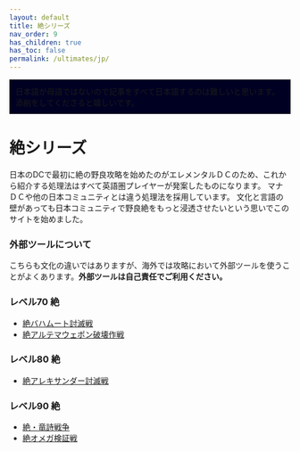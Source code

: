 ```yaml
---
layout: default
title: 絶シリーズ
nav_order: 9
has_children: true
has_toc: false
permalink: /ultimates/jp/
---
```


<div style="background-color: #002 ; padding: 10px; border: 1px solid;">
日本語が母語ではないので記事をすべて日本語するのは難しいと思います。添削をしてくださると嬉しいです。</div>

# 絶シリーズ
日本のDCで最初に絶の野良攻略を始めたのがエレメンタルＤＣのため、これから紹介する処理法はすべて英語圏プレイヤーが発案したものになります。
マナＤＣや他の日本コミュニティとは違う処理法を採用しています。
文化と言語の壁があっても日本コミュニティで野良絶をもっと浸透させたいという思いでこのサイトを始めました。

### 外部ツールについて

こちらも文化の違いではありますが、海外では攻略において外部ツールを使うことがよくあります。**外部ツールは自己責任でご利用ください。**

### レベル70 絶

- [絶バハムート討滅戦](ucob)
- [絶アルテマウェポン破壊作戦](uwu)

### レベル80 絶

- [絶アレキサンダー討滅戦](tea)

### レベル90 絶

- [絶・竜詩戦争](dsr)
- [絶オメガ検証戦](top)
